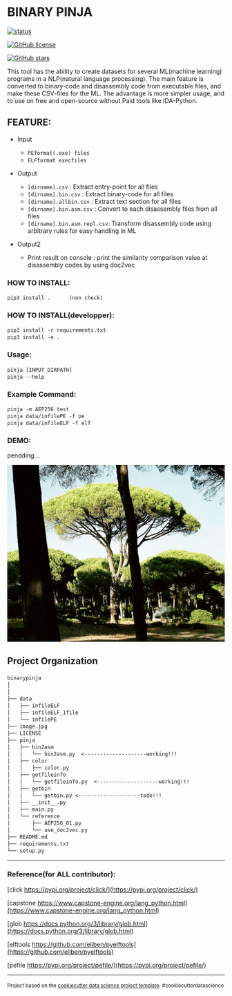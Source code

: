 BINARY PINJA
==============================

[![status](https://img.shields.io/badge/test-v0.0.1-ff7964.svg?style=for-the-badge)](https://github.com/cakeoomoo/binarypinja/blob/master/LICENSE)

[![GitHub license](https://img.shields.io/github/license/cakeoomoo/binarypinja)](https://github.com/cakeoomoo/binarypinja/blob/master/LICENSE)

[![GitHub stars](https://img.shields.io/github/stars/cakeoomoo/binarypinja)](https://github.com/cakeoomoo/binarypinja/stargazers)

This tool has the ability to create datasets for several ML(machine learning) programs in a NLP(natural language processing).
The main feature is converted to binary-code and disassembly code from executable files, and make these CSV-files for the ML.
The advantage is more simpler usage, and to use on free and open-source without Paid tools like IDA-Python.


## FEATURE:

- Input
    - `PEformat(.exe) files`
    - `ELFformat execfiles`

- Output
    - `[dirname].csv`             :  Extract entry-point for all files
    - `[dirname].bin.csv`         :  Extract binary-code for all files
    - `[dirname].allbin.csv`      :  Extract text section for all files
    - `[dirname].bin.asm.csv`     :  Convert to each disassembly files from all files
    - `[dirname].bin.asm.repl.csv`:  Transform disassembly code using arbitrary rules for easy handling in ML

- Output2
    - Print result on console :  print the similarity comparison value at disassembly codes by using doc2vec


### HOW TO INSTALL:

```
pip3 install .      (non check)
```

### HOW TO INSTALL(developper):

```
pip3 install -r requirements.txt 
pip3 install -e . 
```

### Usage:

```
pinja [INPUT_DIRPATH]
pinja --help
```

### Example Command:

```
pinja -m AEP256 test
pinja data/infilePE -f pe
pinja data/infileELF -f elf
```

### DEMO:

pendding...


![pinjaTree](https://github.com/cakeoomoo/binarypinja/blob/master/image.jpg "pinja tree")



Project Organization
------------
    
    binarypinja
    │ 
    │ 
    ├── data
    │   ├── infileELF
    │   ├── infileELF_1file
    │   └── infilePE
    ├── image.jpg
    ├── LICENSE
    ├── pinja
    │   ├── bin2asm
    │   │   └── bin2asm.py  <--------------------working!!!
    │   ├── color
    │   │   ├── color.py
    │   ├── getfileinfo
    │   │   └── getfileinfo.py  <--------------------working!!!
    │   ├── getbin
    │   │   └── getbin.py <--------------------todo!!!
    │   ├── __init__.py
    │   ├── main.py
    │   └── reference
    │       ├── AEP256_01.py
    │       └── use_doc2vec.py
    ├── README.md
    ├── requirements.txt
    └── setup.py

--------

### Reference(for ALL contributor):

[click  https://pypi.org/project/click/](https://pypi.org/project/click/)

[capstone  https://www.capstone-engine.org/lang_python.html](https://www.capstone-engine.org/lang_python.html)

[glob  https://docs.python.org/3/library/glob.html](https://docs.python.org/3/library/glob.html)

[elftools  https://github.com/eliben/pyelftools](https://github.com/eliben/pyelftools)

[pefile  https://pypi.org/project/pefile/](https://pypi.org/project/pefile/)


--------

<p><small>Project based on the <a target="_blank" href="https://drivendata.github.io/cookiecutter-data-science/">cookiecutter data science project template</a>. #cookiecutterdatascience</small></p>
